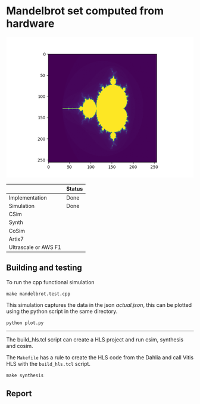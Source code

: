 # Mandelbrot set computed from hardware

![Mandelbrot](./mandel.png)

|                      |          Status         |
|----------------------|-------------------------|
| Implementation       | Done                    |
| Simulation           | Done                    |
| CSim                 |                         |
| Synth                |                         |
| CoSim                |                         |
| Artix7               |                         |
| Ultrascale or AWS F1 |                         |

## Building and testing

To run the cpp functional simulation

```
make mandelbrot.test.cpp
```

This simulation captures the data in the json *actual.json*, this can be plotted using the python script in the same directory.

```
python plot.py
```

---

The build_hls.tcl script can create a HLS project and run csim, synthesis and cosim.

The `Makefile` has a rule to create the HLS code from the Dahlia and call Vitis HLS with the `build_hls.tcl` script.

```
make synthesis
```


## Report
